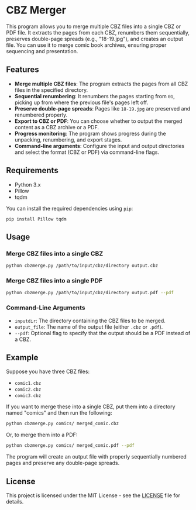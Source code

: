 # CBZ Merger

This program allows you to merge multiple CBZ files into a single CBZ or PDF file. It extracts the pages from each CBZ, renumbers them sequentially, preserves double-page spreads (e.g., "18-19.jpg"), and creates an output file. You can use it to merge comic book archives, ensuring proper sequencing and presentation.

## Features

- **Merge multiple CBZ files**: The program extracts the pages from all CBZ files in the specified directory.
- **Sequential renumbering**: It renumbers the pages starting from `01`, picking up from where the previous file's pages left off.
- **Preserve double-page spreads**: Pages like `18-19.jpg` are preserved and renumbered properly.
- **Export to CBZ or PDF**: You can choose whether to output the merged content as a CBZ archive or a PDF.
- **Progress monitoring**: The program shows progress during the unpacking, renumbering, and export stages.
- **Command-line arguments**: Configure the input and output directories and select the format (CBZ or PDF) via command-line flags.

## Requirements

- Python 3.x
- Pillow
- tqdm

You can install the required dependencies using `pip`:

```
pip install Pillow tqdm
```

## Usage

### Merge CBZ files into a single CBZ

```bash
python cbzmerge.py /path/to/input/cbz/directory output.cbz
```

### Merge CBZ files into a single PDF

```bash
python cbzmerge.py /path/to/input/cbz/directory output.pdf --pdf
```

### Command-Line Arguments

- `inputdir`: The directory containing the CBZ files to be merged.
- `output_file`: The name of the output file (either `.cbz` or `.pdf`).
- `--pdf`: Optional flag to specify that the output should be a PDF instead of a CBZ.

## Example

Suppose you have three CBZ files:

- `comic1.cbz`
- `comic2.cbz`
- `comic3.cbz`

If you want to merge these into a single CBZ, put them into a directory named "comics" and then run the following:

```bash
python cbzmerge.py comics/ merged_comic.cbz
```

Or, to merge them into a PDF:

```bash
python cbzmerge.py comics/ merged_comic.pdf --pdf
```

The program will create an output file with properly sequentially numbered pages and preserve any double-page spreads.
  
## License

This project is licensed under the MIT License - see the [LICENSE](LICENSE) file for details.
